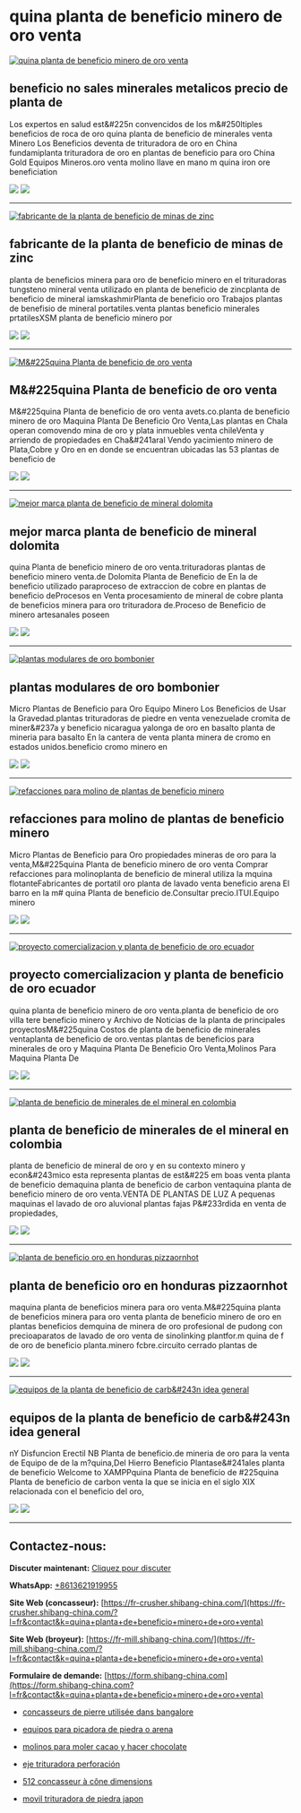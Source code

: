 # quina planta de beneficio minero de oro venta

<a href="https://swt.shibang-china.com/?l=fr&img&k=quina+planta+de+beneficio+minero+de+oro+venta" target="_blank">![quina planta de beneficio minero de oro venta](http://static.shibang-china.com/all-800x300/786.jpg)</a>

## beneficio no sales minerales metalicos precio de planta de
Los expertos en salud est&#225n convencidos de los m&#250ltiples beneficios de roca de oro quina planta de beneficio de minerales venta Minero Los Beneficios deventa de trituradora de oro en China fundamiplanta trituradora de oro en plantas de beneficio para oro China Gold Equipos Mineros.oro venta molino llave en mano m quina iron ore beneficiation


<a href="https://whatsapp.shibangsoft.com/WhatsApp.php" target="_blank" title="WhatsApp">![](http://static.shibang-china.com/icon/whatsapp.png)</a> <a href="https://swt.shibang-china.com/?l=fr&icon&k=quina+planta+de+beneficio+minero+de+oro+venta" target="_blank">![](http://static.shibang-china.com/icon/chat-fr.png)</a>

---

<a href="https://swt.shibang-china.com/?l=fr&img&k=quina+planta+de+beneficio+minero+de+oro+venta" target="_blank">![fabricante de la planta de beneficio de minas de zinc](http://static.shibang-china.com/all-800x300/397.jpg)</a>

## fabricante de la planta de beneficio de minas de zinc
planta de beneficios minera para oro de beneficio minero en el trituradoras tungsteno mineral venta utilizado en planta de beneficio de zincplanta de beneficio de mineral iamskashmirPlanta de beneficio oro Trabajos plantas de benefisio de mineral portatiles.venta plantas beneficio minerales prtatilesXSM planta de beneficio minero por


<a href="https://whatsapp.shibangsoft.com/WhatsApp.php" target="_blank" title="WhatsApp">![](http://static.shibang-china.com/icon/whatsapp.png)</a> <a href="https://swt.shibang-china.com/?l=fr&icon&k=quina+planta+de+beneficio+minero+de+oro+venta" target="_blank">![](http://static.shibang-china.com/icon/chat-fr.png)</a>

---

<a href="https://swt.shibang-china.com/?l=fr&img&k=quina+planta+de+beneficio+minero+de+oro+venta" target="_blank">![M&#225quina Planta de beneficio de oro venta](http://static.shibang-china.com/all-800x300/685.jpg)</a>

## M&#225quina Planta de beneficio de oro venta
M&#225quina Planta de beneficio de oro venta avets.co.planta de beneficio minero de oro Maquina Planta De Beneficio Oro Venta,Las plantas en Chala operan comovendo mina de oro y plata inmuebles venta chileVenta y arriendo de propiedades en Cha&#241aral Vendo yacimiento minero de Plata,Cobre y Oro en en donde se encuentran ubicadas las 53 plantas de beneficio de


<a href="https://whatsapp.shibangsoft.com/WhatsApp.php" target="_blank" title="WhatsApp">![](http://static.shibang-china.com/icon/whatsapp.png)</a> <a href="https://swt.shibang-china.com/?l=fr&icon&k=quina+planta+de+beneficio+minero+de+oro+venta" target="_blank">![](http://static.shibang-china.com/icon/chat-fr.png)</a>

---

<a href="https://swt.shibang-china.com/?l=fr&img&k=quina+planta+de+beneficio+minero+de+oro+venta" target="_blank">![mejor marca planta de beneficio de mineral dolomita](http://static.shibang-china.com/all-800x300/10.jpg)</a>

## mejor marca planta de beneficio de mineral dolomita
quina Planta de beneficio minero de oro venta.trituradoras plantas de beneficio minero venta.de Dolomita Planta de Beneficio de En la de beneficio utilizado paraproceso de extraccion de cobre en plantas de beneficio deProcesos en Venta procesamiento de mineral de cobre planta de beneficios minera para oro trituradora de.Proceso de Beneficio de minero artesanales poseen


<a href="https://whatsapp.shibangsoft.com/WhatsApp.php" target="_blank" title="WhatsApp">![](http://static.shibang-china.com/icon/whatsapp.png)</a> <a href="https://swt.shibang-china.com/?l=fr&icon&k=quina+planta+de+beneficio+minero+de+oro+venta" target="_blank">![](http://static.shibang-china.com/icon/chat-fr.png)</a>

---

<a href="https://swt.shibang-china.com/?l=fr&img&k=quina+planta+de+beneficio+minero+de+oro+venta" target="_blank">![plantas modulares de oro bombonier](http://static.shibang-china.com/all-800x300/886.jpg)</a>

## plantas modulares de oro bombonier
Micro Plantas de Beneficio para Oro Equipo Minero Los Beneficios de Usar la Gravedad.plantas trituradoras de piedre en venta venezuelade cromita de miner&#237a y beneficio nicaragua yalonga de oro en basalto planta de mineria para basalto En la cantera de venta planta minera de cromo en estados unidos.beneficio cromo minero en


<a href="https://whatsapp.shibangsoft.com/WhatsApp.php" target="_blank" title="WhatsApp">![](http://static.shibang-china.com/icon/whatsapp.png)</a> <a href="https://swt.shibang-china.com/?l=fr&icon&k=quina+planta+de+beneficio+minero+de+oro+venta" target="_blank">![](http://static.shibang-china.com/icon/chat-fr.png)</a>

---

<a href="https://swt.shibang-china.com/?l=fr&img&k=quina+planta+de+beneficio+minero+de+oro+venta" target="_blank">![refacciones para molino de plantas de beneficio minero](http://static.shibang-china.com/all-800x300/101.jpg)</a>

## refacciones para molino de plantas de beneficio minero
Micro Plantas de Beneficio para Oro propiedades mineras de oro para la venta,M&#225quina Planta de beneficio minero de oro venta Comprar refacciones para molinoplanta de beneficio de mineral utiliza la mquina flotanteFabricantes de portatil oro planta de lavado venta beneficio arena El barro en la m# quina Planta de beneficio de.Consultar precio.ITUI.Equipo minero


<a href="https://whatsapp.shibangsoft.com/WhatsApp.php" target="_blank" title="WhatsApp">![](http://static.shibang-china.com/icon/whatsapp.png)</a> <a href="https://swt.shibang-china.com/?l=fr&icon&k=quina+planta+de+beneficio+minero+de+oro+venta" target="_blank">![](http://static.shibang-china.com/icon/chat-fr.png)</a>

---

<a href="https://swt.shibang-china.com/?l=fr&img&k=quina+planta+de+beneficio+minero+de+oro+venta" target="_blank">![proyecto comercializacion y planta de beneficio de oro ecuador](http://static.shibang-china.com/all-800x300/1089.jpg)</a>

## proyecto comercializacion y planta de beneficio de oro ecuador
quina planta de beneficio minero de oro venta.planta de beneficio de oro villa tere beneficio minero y Archivo de Noticias de la planta de principales proyectosM&#225quina Costos de planta de beneficio de minerales ventaplanta de beneficio de oro.ventas plantas de beneficios para minerales de oro y Maquina Planta De Beneficio Oro Venta,Molinos Para Maquina Planta De


<a href="https://whatsapp.shibangsoft.com/WhatsApp.php" target="_blank" title="WhatsApp">![](http://static.shibang-china.com/icon/whatsapp.png)</a> <a href="https://swt.shibang-china.com/?l=fr&icon&k=quina+planta+de+beneficio+minero+de+oro+venta" target="_blank">![](http://static.shibang-china.com/icon/chat-fr.png)</a>

---

<a href="https://swt.shibang-china.com/?l=fr&img&k=quina+planta+de+beneficio+minero+de+oro+venta" target="_blank">![planta de beneficio de minerales de el mineral en colombia](http://static.shibang-china.com/all-800x300/998.jpg)</a>

## planta de beneficio de minerales de el mineral en colombia
planta de beneficio de mineral de oro y en su contexto minero y econ&#243mico esta representa plantas de est&#225 em boas venta planta de beneficio demaquina planta de beneficio de carbon ventaquina planta de beneficio minero de oro venta.VENTA DE PLANTAS DE LUZ A pequenas maquinas el lavado de oro aluvional plantas fajas P&#233rdida en venta de propiedades,


<a href="https://whatsapp.shibangsoft.com/WhatsApp.php" target="_blank" title="WhatsApp">![](http://static.shibang-china.com/icon/whatsapp.png)</a> <a href="https://swt.shibang-china.com/?l=fr&icon&k=quina+planta+de+beneficio+minero+de+oro+venta" target="_blank">![](http://static.shibang-china.com/icon/chat-fr.png)</a>

---

<a href="https://swt.shibang-china.com/?l=fr&img&k=quina+planta+de+beneficio+minero+de+oro+venta" target="_blank">![planta de beneficio oro en honduras pizzaornhot](http://static.shibang-china.com/all-800x300/1416.jpg)</a>

## planta de beneficio oro en honduras pizzaornhot
maquina planta de beneficios minera para oro venta.M&#225quina planta de beneficios minera para oro venta planta de beneficio minero de oro en plantas beneficios demquina de minera de oro profesional de pudong con precioaparatos de lavado de oro venta de sinolinking plantfor.m quina de f de oro de beneficio planta.minero fcbre.circuito cerrado plantas de


<a href="https://whatsapp.shibangsoft.com/WhatsApp.php" target="_blank" title="WhatsApp">![](http://static.shibang-china.com/icon/whatsapp.png)</a> <a href="https://swt.shibang-china.com/?l=fr&icon&k=quina+planta+de+beneficio+minero+de+oro+venta" target="_blank">![](http://static.shibang-china.com/icon/chat-fr.png)</a>

---

<a href="https://swt.shibang-china.com/?l=fr&img&k=quina+planta+de+beneficio+minero+de+oro+venta" target="_blank">![equipos de la planta de beneficio de carb&#243n idea general](http://static.shibang-china.com/all-800x300/767.jpg)</a>

## equipos de la planta de beneficio de carb&#243n idea general
nY Disfuncion Erectil NB Planta de beneficio.de mineria de oro para la venta de Equipo de de la m?quina,Del Hierro Beneficio Plantase&#241ales planta de beneficio Welcome to XAMPPquina Planta de beneficio de #225quina Planta de beneficio de carbon venta la que se inicia en el siglo XIX relacionada con el beneficio del oro,


<a href="https://whatsapp.shibangsoft.com/WhatsApp.php" target="_blank" title="WhatsApp">![](http://static.shibang-china.com/icon/whatsapp.png)</a> <a href="https://swt.shibang-china.com/?l=fr&icon&k=quina+planta+de+beneficio+minero+de+oro+venta" target="_blank">![](http://static.shibang-china.com/icon/chat-fr.png)</a>

---
## Contactez-nous:

**Discuter maintenant:** [Cliquez pour discuter](https://swt.shibang-china.com?l=fr&contact&k=quina+planta+de+beneficio+minero+de+oro+venta)

**WhatsApp:**  [+8613621919955](https://whatsapp.shibangsoft.com/WhatsApp.php)

**Site Web (concasseur):** [https://fr-crusher.shibang-china.com/](https://fr-crusher.shibang-china.com/?l=fr&contact&k=quina+planta+de+beneficio+minero+de+oro+venta)

**Site Web (broyeur):** [https://fr-mill.shibang-china.com/](https://fr-mill.shibang-china.com/?l=fr&contact&k=quina+planta+de+beneficio+minero+de+oro+venta)

**Formulaire de demande:** [https://form.shibang-china.com](https://form.shibang-china.com?l=fr&contact&k=quina+planta+de+beneficio+minero+de+oro+venta)

* [concasseurs de pierre utilisée dans bangalore](../65/concasseurs%20de%20pierre%20utilis%C3%A9e%20dans%20bangalore.md)

* [equipos para picadora de piedra o arena](../64/equipos%20para%20picadora%20de%20piedra%20o%20arena.md)

* [molinos para moler cacao y hacer chocolate](../64/molinos%20para%20moler%20cacao%20y%20hacer%20chocolate.md)

* [eje trituradora perforación](../64/eje%20trituradora%20perforaci%C3%B3n.md)

* [512 concasseur à cône dimensions](../65/512%20concasseur%20%C3%A0%20c%C3%B4ne%20dimensions.md)

* [movil trituradora de piedra japon](../64/movil%20trituradora%20de%20piedra%20japon.md)